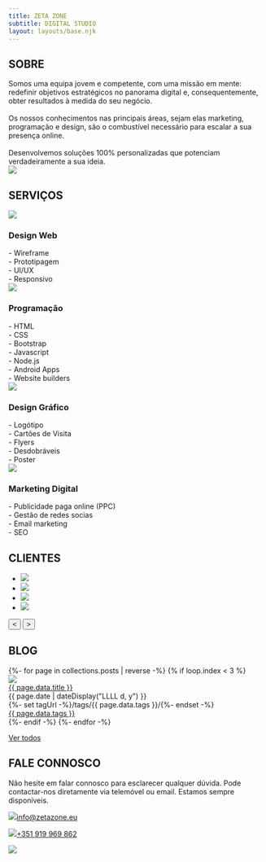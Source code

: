 ```yaml
---
title: ZETA ZONE
subtitle: DIGITAL STUDIO
layout: layouts/base.njk
---
```


<!---------------------------------------------------------------------->
<div id="about">

## SOBRE

<div class="about-col-1">
Somos uma equipa jovem e competente, com uma missão em mente: redefinir objetivos estratégicos no panorama digital e, consequentemente, obter resultados à medida do seu negócio.
<br><br>
Os nossos conhecimentos nas principais áreas, sejam elas marketing, programação e design, são o combustível necessário para escalar a sua presença online.
<br><br>
Desenvolvemos soluções 100% personalizadas que potenciam verdadeiramente a sua ideia.
</div>

<div class="about-col-2">
<img class="img_team" src="/images/team-big.svg">
</div>

</div>
<!---------------------------------------------------------------------->
<div id="services">

## SERVIÇOS

<div class="services-col-1 green-shadow" id="services-col-1" onclick="openService('services-col-1','services-info-1',0)">
<img class="service-1" src="/images/svg/object-group-regular.svg">

### Design Web

<div class="services-info-1" id="services-info-1">
- Wireframe
<br>
- Prototipagem
<br>
- UI/UX
<br>
- Responsivo
</div>

</div>

<div class="services-col-3 green-shadow" id="services-col-3" onclick="openService('services-col-3','services-info-3',2)">
<img class="service-3" src="/images/svg/desktop-solid.svg">

### Programação

<div class="services-info-3" id="services-info-3">
- HTML
<br>
- CSS
<br>
- Bootstrap
<br>
- Javascript
<br>
- Node.js
<br>
- Android Apps
<br>
- Website builders
</div>

</div>

<div class="services-col-2 green-shadow" id="services-col-2" onclick="openService('services-col-2','services-info-2',1)">
<img class="service-2" src="/images/svg/pencil-ruler-solid.svg">

### Design Gráfico

<div class="services-info-2" id="services-info-2">
- Logótipo
<br>
- Cartões de Visita
<br>
- Flyers
<br>
- Desdobráveis
<br>
- Poster
</div>

</div>

<div class="services-col-4 green-shadow" id="services-col-4" onclick="openService('services-col-4','services-info-4',3)">
<img class="service-4" src="/images/svg/bullseye-solid.svg">

### Marketing Digital

<div class="services-info-4" id="services-info-4">
- Publicidade paga online (PPC)
<br>
- Gestão de redes socias
<br>
- Email marketing
<br>
- SEO
</div>

</div>

</div>
<!---------------------------------------------------------------------->
<div id="clients">

## CLIENTES

<div class="glide">

  <div class="glide__track" data-glide-el="track">
    <ul class="glide__slides">
      <li class="glide__slide"><img class="img_client-1" src="/images/clients/cll-color.png"></li>
      <li class="glide__slide"><img class="img_client-2" src="/images/clients/congresso_da_saude_PNG.png"></li>
      <li class="glide__slide"><img class="img_client-3" src="/images/clients/logo-rv-100.jpg"></li>
      <li class="glide__slide"><img class="img_client-4" src="/images/clients/cll-color.png"></li>
    </ul>
  </div>
  <div class="glide__arrows" data-glide-el="controls">
    <button class="glide__arrow glide__arrow--left" data-glide-dir="<">&#60;</button>
    <button class="glide__arrow glide__arrow--right" data-glide-dir=">">&#62;</button>
  </div>

</div>

</div>
<!---------------------------------------------------------------------->
<div id="blog">

## BLOG 


<div class="blog_feed">
  {%- for page in collections.posts | reverse -%}
    {% if loop.index < 3 %}
      <div class="blog_post">
        <div class="blog_image_box"><img class="blog_image" src="{{ page.data.image }}"></div>
        <div class="blog_title"><a href="{{ page.url }}">{{ page.data.title }}</a></div>
        <div class="blog_date_tag">
          <div class="blog_date"><time datetime="{{ page.date }}">{{ page.date | dateDisplay("LLLL d, y") }}</time></div>
          {%- set tagUrl -%}/tags/{{ page.data.tags }}/{%- endset -%}
          <div class="blog_tag"><a href="{{ tagUrl | url }}">{{ page.data.tags }}</a></div>
        </div>
      </div> 
    {%- endif -%}
  {%- endfor -%}
</div>

<p class="all-posts"><a href="{{ '/posts/' | url }}">Ver todos</a></p>

</div>
<!---------------------------------------------------------------------->
<div id="talk">

## FALE CONNOSCO

<div class="talk-col-1">

Não hesite em falar connosco para esclarecer qualquer dúvida. Pode contactar-nos diretamente via telemóvel ou email. Estamos sempre disponíveis.

<p class="talk_text-1"><a href="mailto:info@zetazone.eu"><img class="talk_img-1" src="/images/svg/envelope-regular.svg">info@zetazone.eu</p></a>
<p class="talk_text-2"><a href="https://api.whatsapp.com/send?phone=+351919969862" target="_blank"><img class="talk_img-2" src="/images/svg/whatsapp-brands.svg">+351 919 969 862</p></a>

</div>

<div class="talk-col-2">

<img class="" src="/images/conversation.svg">

</div>

</div>








